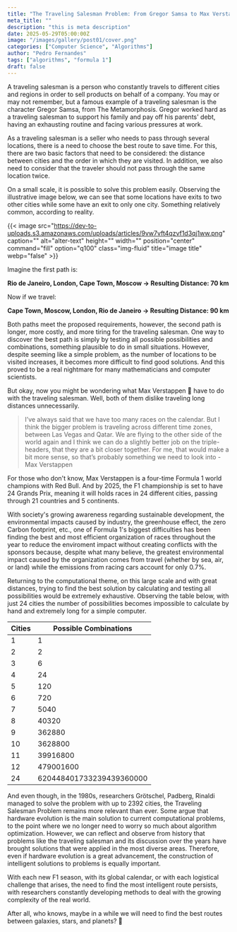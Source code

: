 ```yaml
---
title: "The Traveling Salesman Problem: From Gregor Samsa to Max Verstappen in the Incessant Search for the Perfect Route."
meta_title: ""
description: "this is meta description"
date: 2025-05-29T05:00:00Z
image: "/images/gallery/post01/cover.png"
categories: ["Computer Science", "Algorithms"]
author: "Pedro Fernandes"
tags: ["algorithms", "formula 1"]
draft: false
---
```


A traveling salesman is a person who constantly travels to different cities and regions in order to sell products on behalf of a company. You may or may not remember, but a famous example of a traveling salesman is the character Gregor Samsa, from The Metamorphosis. Gregor worked hard as a traveling salesman to support his family and pay off his parents' debt, having an exhausting routine and facing various pressures at work.

As a traveling salesman is a seller who needs to pass through several locations, there is a need to choose the best route to save time. For this, there are two basic factors that need to be considered: the distance between cities and the order in which they are visited. In addition, we also need to consider that the traveler should not pass through the same location twice.

On a small scale, it is possible to solve this problem easily. Observing the illustrative image below, we can see that some locations have exits to two other cities while some have an exit to only one city. Something relatively common, according to reality.

{{< image src="https://dev-to-uploads.s3.amazonaws.com/uploads/articles/9vw7vft4qzvf1d3qj1ww.png" caption="" alt="alter-text" height="" width="" position="center" command="fill" option="q100" class="img-fluid" title="image title"  webp="false" >}}

Imagine the first path is:

**Rio de Janeiro, London, Cape Town, Moscow → Resulting Distance: 70 km**

Now if we travel:

**Cape Town, Moscow, London, Rio de Janeiro → Resulting Distance: 90 km**

Both paths meet the proposed requirements, however, the second path is longer, more costly, and more tiring for the traveling salesman. One way to discover the best path is simply by testing all possible possibilities and combinations, something plausible to do in small situations. However, despite seeming like a simple problem, as the number of locations to be visited increases, it becomes more difficult to find good solutions. And this proved to be a real nightmare for many mathematicians and computer scientists.

But okay, now you might be wondering what Max Verstappen 🦁 have to do with the traveling salesman. Well, both of them dislike traveling long distances unnecessarily.

> I’ve always said that we have too many races on the calendar. But I think the bigger problem is traveling across different time zones, between Las Vegas and Qatar. We are flying to the other side of the world again and I think we can do a slightly better job on the triple-headers, that they are a bit closer together. For me, that would make a bit more sense, so that’s probably something we need to look into - Max Verstappen

For those who don't know, Max Verstappen is a four-time Formula 1 world champions with Red Bull. And by 2025, the F1 championship is set to have 24 Grands Prix, meaning it will holds races in 24 different cities, passing through 21 countries and 5 continents.

With society's growing awareness regarding sustainable development, the environmental impacts caused by industry, the greenhouse effect, the zero Carbon footprint, etc., one of Formula 1's biggest difficulties has been finding the best and most efficient organization of races throughout the year to reduce the enviroment impact without creating conflicts with the sponsors because, despite what many believe, the greatest environmental impact caused by the organization comes from travel (whether by sea, air, or land) while the emissions from racing cars account for only 0.7%.

Returning to the computational theme, on this large scale and with great distances, trying to find the best solution by calculating and testing all possibilities would be extremely exhaustive. Observing the table below, with just 24 cities the number of possibilities becomes impossible to calculate by hand and extremely long for a simple computer.

| Cities      | Possible Combinations |
|-------------|-----------------------|
|      1      | 1           | 
|      2      | 2           |
|      3      | 6           |
|      4      | 24          |
|      5      | 120         |
|      6      | 720         |
|      7      | 5040        |
|      8      | 40320       |
|      9      | 362880      |
|      10     | 3628800     |
|      11     | 39916800    |
|      12     | 479001600   |
|      24     | 620448401733239439360000   |

And even though, in the 1980s, researchers Grötschel, Padberg, Rinaldi managed to solve the problem with up to 2392 cities, the Traveling Salesman Problem remains more relevant than ever. Some argue that hardware evolution is the main solution to current computational problems, to the point where we no longer need to worry so much about algorithm optimization. However, we can reflect and observe from history that problems like the traveling salesman and its discussion over the years have brought solutions that were applied in the most diverse areas. Therefore, even if hardware evolution is a great advancement, the construction of intelligent solutions to problems is equally important.

With each new F1 season, with its global calendar, or with each logistical challenge that arises, the need to find the most intelligent route persists, with researchers constantly developing methods to deal with the growing complexity of the real world.

After all, who knows, maybe in a while we will need to find the best routes between galaxies, stars, and planets? 🚀
